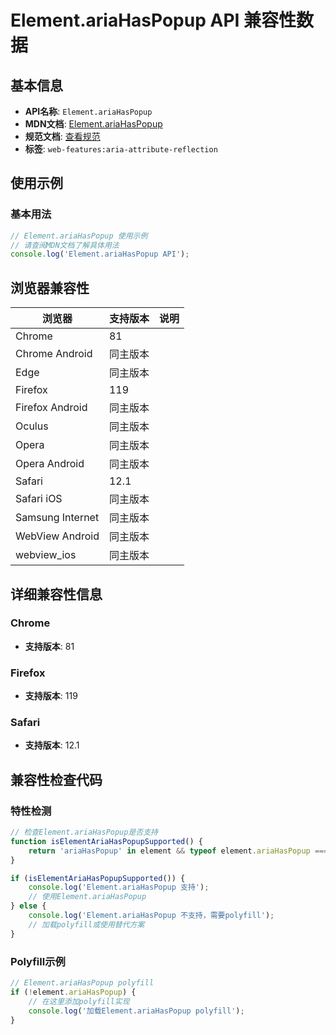 # Element.ariaHasPopup API 兼容性数据

## 基本信息

- **API名称**: `Element.ariaHasPopup`
- **MDN文档**: [Element.ariaHasPopup](https://developer.mozilla.org/docs/Web/API/Element/ariaHasPopup)
- **规范文档**: [查看规范](https://w3c.github.io/aria/#dom-ariamixin-ariahaspopup)
- **标签**: `web-features:aria-attribute-reflection`

## 使用示例

### 基本用法

```javascript
// Element.ariaHasPopup 使用示例
// 请查阅MDN文档了解具体用法
console.log('Element.ariaHasPopup API');
```

## 浏览器兼容性

| 浏览器 | 支持版本 | 说明 |
|--------|----------|------|
| Chrome | 81 |  |
| Chrome Android | 同主版本 |  |
| Edge | 同主版本 |  |
| Firefox | 119 |  |
| Firefox Android | 同主版本 |  |
| Oculus | 同主版本 |  |
| Opera | 同主版本 |  |
| Opera Android | 同主版本 |  |
| Safari | 12.1 |  |
| Safari iOS | 同主版本 |  |
| Samsung Internet | 同主版本 |  |
| WebView Android | 同主版本 |  |
| webview_ios | 同主版本 |  |

## 详细兼容性信息

### Chrome

- **支持版本**: 81

### Firefox

- **支持版本**: 119

### Safari

- **支持版本**: 12.1

## 兼容性检查代码

### 特性检测

```javascript
// 检查Element.ariaHasPopup是否支持
function isElementAriaHasPopupSupported() {
    return 'ariaHasPopup' in element && typeof element.ariaHasPopup === 'function';
}

if (isElementAriaHasPopupSupported()) {
    console.log('Element.ariaHasPopup 支持');
    // 使用Element.ariaHasPopup
} else {
    console.log('Element.ariaHasPopup 不支持，需要polyfill');
    // 加载polyfill或使用替代方案
}
```

### Polyfill示例

```javascript
// Element.ariaHasPopup polyfill
if (!element.ariaHasPopup) {
    // 在这里添加polyfill实现
    console.log('加载Element.ariaHasPopup polyfill');
}
```

